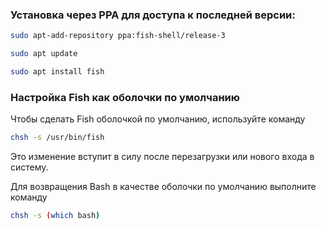### Установка через PPA для доступа к последней версии:
```bash
sudo apt-add-repository ppa:fish-shell/release-3

sudo apt update

sudo apt install fish
```

### Настройка Fish как оболочки по умолчанию

Чтобы сделать Fish оболочкой по умолчанию, используйте команду 
```bash
chsh -s /usr/bin/fish 
```
Это изменение вступит в силу после перезагрузки или нового входа в систему. 

Для возвращения Bash в качестве оболочки по умолчанию выполните команду 
```bash
chsh -s (which bash)
```